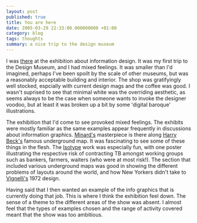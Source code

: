 ```yaml
---
layout: post
published: true
title: You are here
date: 2005-03-29 22:33:00.000000000 +01:00
category: blog
tags: thoughts
summary: a nice trip to the design museum
---
```



I was [there][there] at the exhibition about information design. It was my first trip to the Design Museum, and I had mixed feelings. It was smaller than I'd imagined, perhaps I've been spoilt by the scale of other museums, but was a reasonably acceptable building and interior. The shop was gratifyingly well stocked, espcially with current design mags and the coffee was good. I wasn't suprised to see that minimal white was the overriding aesthetic, as seems always to be the case when someone wants to invoke the designer voodoo, but at least it was broken up a bit by some 'digital baroque' illustrations.

The exhibition that I'd come to see provoked mixed feelings. The exhibits were mostly familiar as the same examples appear frequently in discussions about information graphics. [Minard's][minard] masterpiece is there along [Harry Beck's][beck] famous underground map. It was fascinating to see some of these things in the flesh. The [Isotype][iso] work was especially fun, with one poster illustrating the respective risk of contracting TB amongst working groups such as bankers, farmers, waiters (who were at most risk!). The section that included various underground maps was good in showing the different problems of layouts around the world, and how New Yorkers didn't take to [Vignelli's][vig] 1972 design.

Having said that I then wanted an example of the info graphics that is currently doing that job. This is where I think the exhibition feel down. The sense of a theme to the different areas of the show was absent. I almost feel that the types of examples chosen and the range of activity covered meant that the show was too ambitious.

[there]: http://www.designmuseum.org/
[minard]: http://www.edwardtufte.com/tufte/posters
[beck]: http://www.amazon.co.uk/exec/obidos/ASIN/1854141686/mearso-21/202-4842468-4891847
[iso]: http://www.fulltable.com/iso/is12.html
[vig]: http://subway.com.ru/maps/1972.htm
